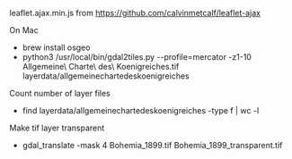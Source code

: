 leaflet.ajax.min.js from https://github.com/calvinmetcalf/leaflet-ajax

On Mac
* brew install osgeo
* python3 /usr/local/bin/gdal2tiles.py --profile=mercator -z1-10 Allgemeine\ Charte\ des\ Koenigreiches.tif layerdata/allgemeinechartedeskoenigreiches

Count number of layer files
* find layerdata/allgemeinechartedeskoenigreiches -type f | wc -l

Make tif layer transparent
* gdal_translate -mask 4 Bohemia_1899.tif Bohemia_1899_transparent.tif